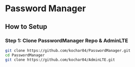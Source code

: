 # Password Manager
## How to Setup

### Step 1: Clone PasswordManager Repo & AdminLTE
<!-- Code Blocks -->
```bash
git clone https://github.com/kochar04/PasswordManager.git
cd PasswordManager
git clone https://github.com/kochar04/AdminLTE.git
```
